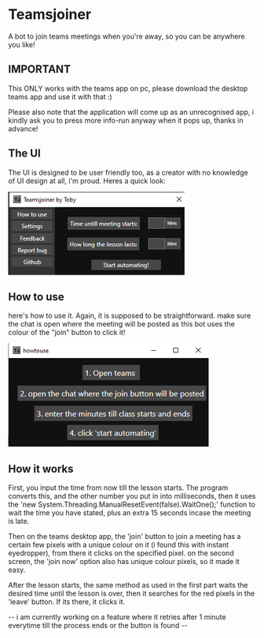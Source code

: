 # Teamsjoiner
A bot to join teams meetings when you're away, so you can be anywhere you like!

## IMPORTANT
This ONLY works with the teams app on pc, please download the desktop teams app and use it with that :)

Please also note that the application will come up as an unrecognised app, i kindly ask you to press more info-run anyway when it pops up, thanks in advance!

## The UI
The UI is designed to be user friendly too, as a creator with no knowledge of UI design at all, i'm proud. Heres a quick look:

![](images/Blackui.png)

## How to use
here's how to use it. Again, it is supposed to be straightforward. make sure the chat is open where the meeting will be posted as this bot uses the colour of the "join" button to click it!

![](images/howtouse.png)

## How it works
First, you input the time from now till the lesson starts. The program converts this, and the other number you put in into milliseconds, then it uses the 'new System.Threading.ManualResetEvent(false).WaitOne();' function to wait the time you have stated, plus an extra 15 seconds incase the meeting is late. 

Then on the teams desktop app, the 'join' button to join a meeting has a certain few pixels with a unique colour on it (i found this with instant eyedropper), from there it clicks on the specified pixel. on the second screen, the 'join now' option also has unique colour pixels, so it made it easy. 

After the lesson starts, the same method as used in the first part waits the desired time until the lesson is over, then it searches for the red pixels in the 'leave' button. If its there, it clicks it. 

-- i am currently working on a feature where it retries after 1 minute everytime till the process ends or the button is found --


